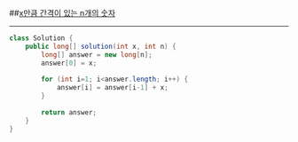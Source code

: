 ##[x만큼 간격이 있는 n개의 숫자](https://programmers.co.kr/learn/courses/30/lessons/12954)
***
```java
class Solution {
    public long[] solution(int x, int n) {
        long[] answer = new long[n];
        answer[0] = x;
        
        for (int i=1; i<answer.length; i++) {
            answer[i] = answer[i-1] + x;
        }
        
        return answer;
    }
}
```
